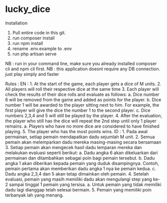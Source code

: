 # lucky_dice

Installation
1. Pull entire code in this git.
2. run composer install
3. run npm install
4. rename .env.example to .env
5. run php artisan serve

NB : run in your command line, make sure you already installed composer cli and npm cli first.
NB : this application doesnt require any DB connection. just play simply and faster

Rules :
    EN : 
        1. At the start of the game, each player gets a dice of M units.
        2. All players will roll their respective dice at the same time
        3. Each player will check the results of their dice rolls and evaluate
        as follows:
        a. Dice number 6 will be removed from the game and added as points
        for the player.
        b. Dice number 1 will be awarded to the player sitting next to him.
        For example, the first player will give the dice the number 1 to the second player.
        c. Dice numbers 2,3,4 and 5 will still be played by the player.
        4. After the evaluation, the player who still has the dice will repeat the 2nd step
        until only 1 player remains.
        a. Players who have no more dice are considered to have finished playing.
        5. The player who has the most points wins.
        ID :
        1. Pada awal permainan, setiap pemain mendapatkan dadu sejumlah M unit.
        2. Semua pemain akan melemparkan dadu mereka masing-masing secara bersamaan
        3. Setiap pemain akan mengecek hasil dadu lemparan mereka dan melakukan evaluasi
        seperti berikut:
        a. Dadu angka 6 akan dikeluarkan dari permainan dan ditambahkan sebagai poin
        bagi pemain tersebut.
        b. Dadu angka 1 akan diberikan kepada pemain yang duduk disampingnya.
        Contoh, pemain pertama akan memberikan dadu angka 1 nya ke pemain kedua.
        c. Dadu angka 2,3,4 dan 5 akan tetap dimainkan oleh pemain.
        4. Setelah evaluasi, pemain yang masih memiliki dadu akan mengulangi step yang ke-2
        sampai tinggal 1 pemain yang tersisa.
        a. Untuk pemain yang tidak memiliki dadu lagi dianggap telah selesai bermain.
        5. Pemain yang memiliki poin terbanyak lah yang menang.
